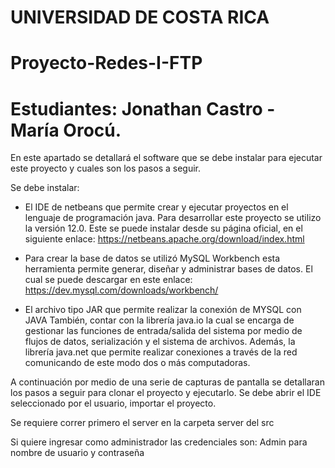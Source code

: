 # UNIVERSIDAD DE COSTA RICA 
# Proyecto-Redes-I-FTP
# Estudiantes: Jonathan Castro - María Orocú.

En este apartado se detallará el software que se debe instalar para ejecutar este proyecto y cuales son los pasos a seguir. 

Se debe instalar:

- El IDE de netbeans que permite crear y ejecutar proyectos en el lenguaje de programación java. 
  Para desarrollar este proyecto se utilizo la versión 12.0. Este se puede instalar desde su página oficial, en el siguiente enlace:                                                 https://netbeans.apache.org/download/index.html
  
- Para crear la base de datos se utilizó MySQL Workbench esta herramienta permite generar, diseñar y administrar bases de datos. El cual se puede descargar en este enlace:
  https://dev.mysql.com/downloads/workbench/
  
- El archivo tipo JAR que permite realizar la conexión de MYSQL con JAVA 
También, contar con la librería java.io la cual se encarga de gestionar las funciones de entrada/salida del sistema por medio de flujos de datos, serialización y el sistema de archivos. Además, la librería java.net que permite realizar conexiones a través de la red comunicando de este modo dos o más computadoras. 

A continuación por medio de una serie de capturas de pantalla se detallaran los pasos a seguir para clonar el proyecto y ejecutarlo. Se debe abrir el IDE seleccionado por el usuario, importar el proyecto.

Se requiere correr primero el server en la carpeta server del src

Si quiere ingresar como administrador las credenciales son: Admin para nombre de usuario y contraseña
